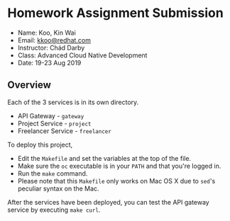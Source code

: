 # Homework Assignment Submission

* Name: Koo, Kin Wai
* Email: kkoo@redhat.com
* Instructor: Chád Darby
* Class: Advanced Cloud Native Development
* Date: 19-23 Aug 2019

## Overview

Each of the 3 services is in its own directory.

* API Gateway - `gateway`
* Project Service - `project`
* Freelancer Service - `freelancer`

To deploy this project,

* Edit the `Makefile` and set the variables at the top of the file.
* Make sure the `oc` executable is in your `PATH` and that you're logged in.
* Run the `make` command.
* Please note that this `Makefile` only works on Mac OS X due to `sed`'s peculiar syntax on the Mac.

After the services have been deployed, you can test the API gateway service by executing `make curl`.
